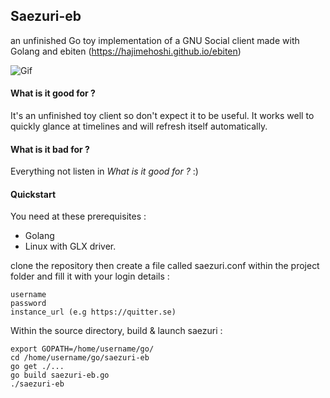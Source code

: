 ## Saezuri-eb

an unfinished Go toy implementation of a GNU Social client made with Golang and ebiten (https://hajimehoshi.github.io/ebiten) 

![Gif](images/gifs/output.gif)

#### What is it good for ?

It's an unfinished toy client so don't expect it to be useful. It works well to quickly glance at timelines and will refresh itself automatically.

#### What is it bad for ?

Everything not listen in *What is it good for ?* :)

#### Quickstart

You need at these prerequisites :

+ Golang
+ Linux with GLX driver.

clone the repository then create a file called saezuri.conf within the project folder and fill it with your login details :

	username
	password
	instance_url (e.g https://quitter.se)

Within the source directory, build & launch saezuri :

    export GOPATH=/home/username/go/
    cd /home/username/go/saezuri-eb
    go get ./...
    go build saezuri-eb.go
    ./saezuri-eb